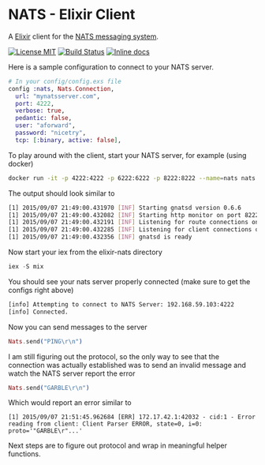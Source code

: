 # NATS - Elixir Client

A [Elixir](http://elixir-lang.org/) client for the [NATS messaging system](https://nats.io).

[![License MIT](https://img.shields.io/npm/l/express.svg)](http://opensource.org/licenses/MIT)
[![Build Status](https://travis-ci.org/aforward/elixir_nats.svg?branch=master)](https://travis-ci.org/aforward/elixir_nats)
[![Inline docs](http://inch-ci.org/github/aforward/elixir_nats.svg?branch=master&style=flat)](http://inch-ci.org/github/aforward/elixir_nats)

Here is a sample configuration to connect to your NATS server.

```elixir
# In your config/config.exs file
config :nats, Nats.Connection,
  url: "mynatsserver.com",
  port: 4222,
  verbose: true,
  pedantic: false,
  user: "aforward",
  password: "nicetry",
  tcp: [:binary, active: false],
```



To play around with the client, start your NATS server, for example (using docker)

```bash
docker run -it -p 4222:4222 -p 6222:6222 -p 8222:8222 --name=nats nats:0.6.6
```

The output should look similar to

```bash
[1] 2015/09/07 21:49:00.431970 [INF] Starting gnatsd version 0.6.6
[1] 2015/09/07 21:49:00.432082 [INF] Starting http monitor on port 8222
[1] 2015/09/07 21:49:00.432191 [INF] Listening for route connections on :6222
[1] 2015/09/07 21:49:00.432285 [INF] Listening for client connections on 0.0.0.0:4222
[1] 2015/09/07 21:49:00.432356 [INF] gnatsd is ready
```

Now start your iex from the elixir-nats directory

```elixir
iex -S mix
```

You should see your nats server properly connected (make sure to get the configs right above)

```bash
[info] Attempting to connect to NATS Server: 192.168.59.103:4222
[info] Connected.
```

Now you can send messages to the server

```elixir
Nats.send("PING\r\n")
```

I am still figuring out the protocol, so the only way to see that the connection was actually established
was to send an invalid message and watch the NATS server report the error

```elixir
Nats.send("GARBLE\r\n")
```

Which would report an error similar to

```
[1] 2015/09/07 21:51:45.962684 [ERR] 172.17.42.1:42032 - cid:1 - Error reading from client: Client Parser ERROR, state=0, i=0: proto='"GARBLE\r"...'
```

Next steps are to figure out protocol and wrap in meaningful helper functions.
